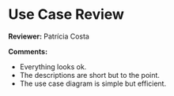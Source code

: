# Use Case Review

**Reviewer:** Patrícia Costa

**Comments:**

- Everything looks ok.
- The descriptions are short but to the point.
- The use case diagram is simple but efficient. 
